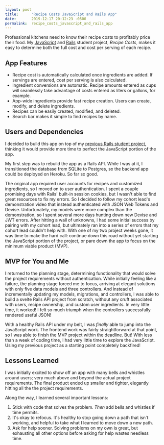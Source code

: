 ```yaml
---
layout: post
title:      "Recipe Costs JavaScript and Rails App"
date:       2019-12-17 20:12:23 -0500
permalink:  recipe_costs_javascript_and_rails_app
---
```



Professional kitchens need to know their recipe costs to profitably price their food. My [JavaScript](https://github.com/aparkening/recipe_costs_frontend) and [Rails](https://github.com/aparkening/recipe_costs_api) student project, _Recipe Costs_, makes it easy to determine both the full cost and cost per serving of each recipe.
 
## App Features
- Recipe cost is automatically calculated once ingredients are added. If servings are entered, cost per serving is also calculated.
- Ingredient conversions are automatic. Recipe amounts entered as cups will seamlessly take advantage of costs entered as liters or gallons, for example.
- App-wide ingredients provide fast recipe creation. Users can create, modify, and delete ingredients.
- Recipes can be easily created, modified, and deleted.
- Search bar makes it simple to find recipes by name.

## Users and Dependencies
I decided to build this app on top of my [previous Rails student project](https://github.com/aparkening/recipe_costs), thinking it would provide more time to perfect the JavaScript portion of the app.

My first step was to rebuild the app as a Rails API. While I was at it, I transitioned the database from SQLite to Postgres, so the backend app could be deployed on Heroku. So far so good.

The original app required user accounts for recipes and customized ingredients, so I moved on to user authentication. I spent a couple promising days with Rails' built-in session cookies, but I wasn't able to find great resources to fix my errors. So I decided to follow my cohort lead's demonstration video that instead authenticated with JSON Web Tokens and Devise. Unfortunately, my models were more complex than the demonstration, so I spent several more days hunting down new Devise and JWT errors. After hitting a wall of unknowns, I had some initial success by pairing with my cohort lead, but ultimately ran into a series of errors that my cohort lead couldn't help with. With one of my two project weeks gone, it was time to make the hard call: continue down this road without yet starting the JavaScript portion of the project, or pare down the app to focus on the minimum viable product (MVP).

## MVP for You and Me
I returned to the planning stage, determining functionality that would solve the project requirements without authentication. While initially feeling like a failure, the planning stage forced me to focus, arriving at elegant solutions with only five data models and three controllers. And instead of incrementally updating my models, migrations, and controllers, I was able to build a svelte Rails API project from scratch, without any cruft associated with users, recipe ownership, and custom user ingredients. In very little time, it worked! I felt so much triumph when the controllers successfully rendered useful JSON! 

With a healthy Rails API under my belt, I was _finally_ able to jump into the JavaScript work. The frontend work was fairly straightforward at that point, so I was able to finish the MVP project within the deadline. But! With less than a week of coding time, I had very little time to explore the JavaScript. Using my previous project as a starting point completely backfired!

## Lessons Learned
I was initially excited to show off an app with many bells and whistles around users; very much above and beyond the actual project requirements. The final product ended up smaller and tighter, elegantly hitting all the the project requirements.

Along the way, I learned several important lessons:
1. Stick with code that solves the problem. _Then_ add bells and whistles if time permits.
2. It's okay to refocus. It's healthy to stop going down a path that isn't working, and helpful to take what I learned to move down a new path.
3. Ask for help sooner. Solving problems on my own is great, but exhausting all other options before asking for help wastes needless time.
